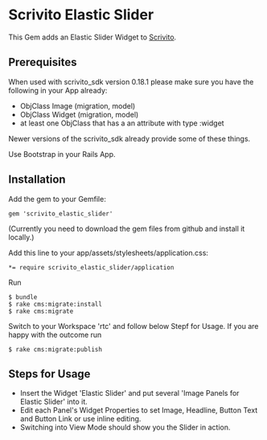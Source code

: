 # Scrivito Elastic Slider

This Gem adds an Elastic Slider Widget to [Scrivito](http://scrivito.com).

## Prerequisites

When used with scrivito_sdk version 0.18.1 please make sure you have the following in your App already:
- ObjClass Image (migration, model)
- ObjClass Widget (migration, model)
- at least one ObjClass that has a an attribute with type :widget

Newer versions of the scrivito_sdk already provide some of these things.

Use Bootstrap in your Rails App.

## Installation

Add the gem to your Gemfile:

    gem 'scrivito_elastic_slider'

(Currently you need to download the gem files from github and install it locally.)

Add this line to your app/assets/stylesheets/application.css:

    *= require scrivito_elastic_slider/application

Run

    $ bundle
    $ rake cms:migrate:install
    $ rake cms:migrate

Switch to your Workspace 'rtc' and follow below Stepf for Usage. If you are happy with the outcome run

    $ rake cms:migrate:publish


## Steps for Usage

- Insert the Widget 'Elastic Slider' and put several 'Image Panels for Elastic Slider' into it. 
- Edit each Panel's Widget Properties to set Image, Headline, Button Text and Button Link or use inline editing.
- Switching into View Mode should show you the Slider in action.
